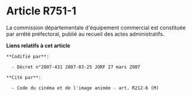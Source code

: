 # Article R751-1

La commission départementale d'équipement commercial est constituée par arrêté préfectoral, publié au recueil des actes
administratifs.

**Liens relatifs à cet article**

	**Codifié par**:

	  - Décret n°2007-431 2007-03-25 JORF 27 mars 2007

	**Cité par**:

	  - Code du cinéma et de l'image animée - art. R212-6 (M)
